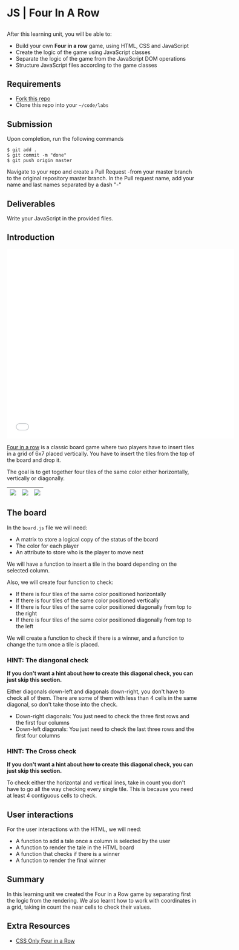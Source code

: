 

# JS | Four In A Row



## 

After this learning unit, you will be able to:

- Build your own **Four in a row** game, using HTML, CSS and JavaScript
- Create the logic of the game using JavaScript classes
- Separate the logic of the game from the JavaScript DOM operations
- Structure JavaScript files according to the game classes

## Requirements

- [Fork this repo](https://guides.github.com/activities/forking/)
- Clone this repo into your `~/code/labs`

## Submission

Upon completion, run the following commands
```
$ git add .
$ git commit -m "done"
$ git push origin master
```
Navigate to your repo and create a Pull Request -from your master branch to the original repository master branch.
In the Pull request name, add your name and last names separated by a dash "-"

## Deliverables

Write your JavaScript in the provided files.

## Introduction

<iframe src="//giphy.com/embed/FGxy5NYhmH1ra" width="600" height="500" frameBorder="0" class="giphy-embed" allowFullScreen></iframe>

[Four in a row](https://en.wikipedia.org/wiki/Connect_Four) is a classic board game where two players have to insert tiles in a grid of 6x7 placed vertically. You have to insert the tiles from the top of the board and drop it.

The goal is to get together four tiles of the same color either horizontally, vertically or diagonally.

|![](https://i.imgur.com/fPDkwB2.png)|![](https://i.imgur.com/wgpZFHg.png)|![](https://i.imgur.com/C0HvRO9.png)|
|--|--|--|

## The board

In the `board.js` file we will need:

- A matrix to store a logical copy of the status of the board
- The color for each player
- An attribute to store who is the player to move next

We will have a function to insert a tile in the board depending on the selected column.

Also, we will create four function to check:

- If there is four tiles of the same color positioned horizontally
- If there is four tiles of the same color positioned vertically
- If there is four tiles of the same color positioned diagonally from top to the right
- If there is four tiles of the same color positioned diagonally from top to the left

We will create a function to check if there is a winner, and a function to change the turn once a tile is placed.

### HINT: The diangonal check

**If you don't want a hint about how to create this diagonal check, you can just skip this section.**

Either diagonals down-left and diagonals down-right, you don't have to check all of them. There are some of them with less than 4 cells in the same diagonal, so don't take those into the check.

- Down-right diagonals: You just need to check the three first rows and the first four columns
- Down-left diagonals: You just need to check the last three rows and the first four columns

### HINT: The Cross check

**If you don't want a hint about how to create this diagonal check, you can just skip this section.**

To check either the horizontal and vertical lines, take in count you don't have to go all the way checking every single tile. This is because you need at least 4 contiguous cells to check.

## User interactions

For the user interactions with the HTML, we will need:
- A function to add a tale once a column is selected by the user
- A function to render the tale in the HTML board
- A function that checks if there is a winner
- A function to render the final winner

## Summary

In this learning unit we created the Four in a Row game by separating first the logic from the rendering. We also learnt how to work with coordinates in a grid, taking in count the near cells to check their values.

## Extra Resources

- [CSS Only Four in a Row](https://codepen.io/william-index/full/waLLzY/)
